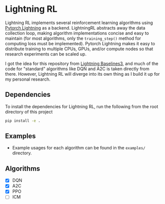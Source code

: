 # Lightning RL

Lightning RL implements several reinforcement learning algorithms using [Pytorch Lightning](https://www.pytorchlightning.ai/) as a backend. LightningRL abstracts away the data collection loop, making algorithm implementations concise and easy to maintain (for most algorithms, only the ```training_step()``` method for computing loss must be implemented). Pytorch Lightning makes it easy to distribute training to multiple CPUs, GPUs, and/or compute nodes so that research experiments can be scaled up.

I got the idea for this repository from [Lightning Baselines3](https://github.com/HenryJia/lightning-baselines3), and much of the code for "standard" algorithms like DQN and A2C is taken directly from there. However, Lightning RL will diverge into its own thing as I build it up for my personal research.

## Dependencies

To install the dependencies for Lightning RL, run the following from the root directory of this project

```bash
pip install -e .
```

## Examples

- Example usages for each algorithm can be found in the ```examples/``` directory.

## Algorithms

- [x] DQN
- [x] A2C
- [x] PPO
- [ ] ICM
